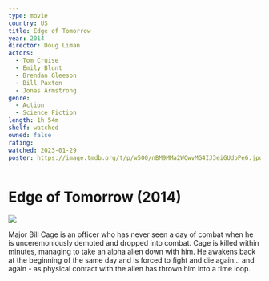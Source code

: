 ```yaml
---
type: movie
country: US
title: Edge of Tomorrow
year: 2014
director: Doug Liman
actors:
  - Tom Cruise
  - Emily Blunt
  - Brendan Gleeson
  - Bill Paxton
  - Jonas Armstrong
genre:
  - Action
  - Science Fiction
length: 1h 54m
shelf: watched
owned: false
rating:
watched: 2023-01-29
poster: https://image.tmdb.org/t/p/w500/nBM9MMa2WCwvMG4IJ3eiGUdbPe6.jpg
---
```


# Edge of Tomorrow (2014)

![](https://image.tmdb.org/t/p/w500/nBM9MMa2WCwvMG4IJ3eiGUdbPe6.jpg)

Major Bill Cage is an officer who has never seen a day of combat when he is unceremoniously demoted and dropped into combat. Cage is killed within minutes, managing to take an alpha alien down with him. He awakens back at the beginning of the same day and is forced to fight and die again... and again - as physical contact with the alien has thrown him into a time loop.